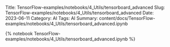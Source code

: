 Title: TensorFlow-examples/notebooks/4_Utils/tensorboard_advanced
Slug: TensorFlow-examples/notebooks/4_Utils/tensorboard_advanced
Date: 2023-06-11
Category: AI
Tags: AI
Summary: content/docs/TensorFlow-examples/notebooks/4_Utils/tensorboard_advanced.ipynb

{% notebook TensorFlow-examples/notebooks/4_Utils/tensorboard_advanced.ipynb %}